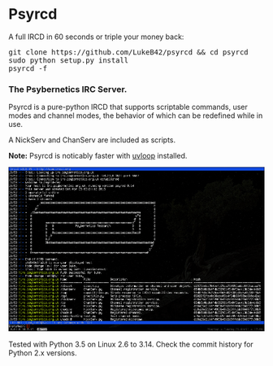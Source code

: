 # Psyrcd

A full IRCD in 60 seconds or triple your money back:
<pre>
git clone https://github.com/LukeB42/psyrcd && cd psyrcd
sudo python setup.py install
psyrcd -f
</pre>
### The Psybernetics IRC Server.

Psyrcd is a pure-python IRCD that supports scriptable commands, user modes and
channel modes, the behavior of which can be redefined while in use.

A NickServ and ChanServ are included as scripts.

**Note:** Psyrcd is noticably faster with [uvloop](https://github.com/MagicStack/uvloop) installed.

![Alt text](doc/psyrcd.png?raw=true "OK now throw NLTK in the mix")

Tested with Python 3.5 on Linux 2.6 to 3.14.
Check the commit history for Python 2.x versions.


